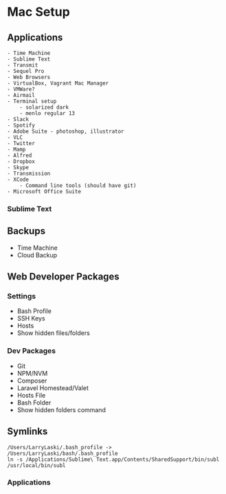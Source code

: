 # Mac Setup

## Applications
	- Time Machine
	- Sublime Text
	- Transmit
	- Sequel Pro
	- Web Browsers
	- VirtualBox, Vagrant Mac Manager
	- VMWare?
	- Airmail
	- Terminal setup
		- solarized dark
		- menlo regular 13
	- Slack
	- Spotify
	- Adobe Suite - photoshop, illustrator
	- VLC
	- Twitter
	- Mamp
	- Alfred
	- Dropbox
	- Skype
	- Transmission
	- XCode
		- Command line tools (should have git)
	- Microsoft Office Suite

### Sublime Text


## Backups

- Time Machine
- Cloud Backup

## Web Developer Packages

### Settings
- Bash Profile
- SSH Keys
- Hosts
- Show hidden files/folders

### Dev Packages
- Git
- NPM/NVM
- Composer
- Laravel Homestead/Valet
- Hosts File
- Bash Folder
- Show hidden folders command

## Symlinks

	/Users/LarryLaski/.bash_profile -> /Users/LarryLaski/bash/.bash_profile
	ln -s /Applications/Sublime\ Text.app/Contents/SharedSupport/bin/subl /usr/local/bin/subl

### Applications
